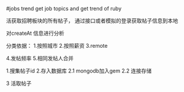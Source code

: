 #jobs trend
get job topics  and get trend  of  ruby


活获取招聘板块的所有帖子，
通过接口或者模拟的登录获取帖子信息到本地

对createAt 信息进行分析

分类依据：
1.按照城市
2.按照薪资
3.remote

4.发帖频率
5.相同发帖人合并


1.搜集帖子id
2.存入数据库
2.1 mongodb加入gem
2.2 连接存储

3 活取帖子

